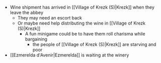 - Wine shipment has arrived in [[Village of Krezk (S)|Krezk]] when they leave the abbey
	- They may need an escort back
	- Or maybe need help distributing the wine in [[Village of Krezk (S)|Krezk]]
		- A fun minigame could be to have them roll charisma while bargaining
			- the people of [[Village of Krezk (S)|Krezk]] are starving and poor
- [[Ezmerelda d'Avenir|Ezmerelda]] is waiting at the winery